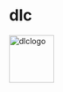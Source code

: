 # dlc

<html>
<body>
<a href="http://elearning.datec.net.pg/moodle"><img src="D:/Moodle/Github/dlc1.png" width="82" height="86" title="logo" alt="dlclogo"></a>
</body>
</html>
